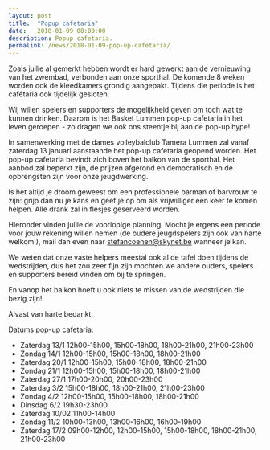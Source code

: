 ```yaml
---
layout: post
title:  "Popup cafetaria"
date:   2018-01-09 08:00:00
description: Popup cafetaria.
permalink: /news/2018-01-09-pop-up-cafetaria/
---
```


Zoals jullie al gemerkt hebben wordt er hard gewerkt aan de vernieuwing van het zwembad, verbonden aan onze sporthal.
De komende 8 weken worden ook de kleedkamers grondig aangepakt. Tijdens die periode is het cafétaria ook tijdelijk gesloten.

Wij willen spelers en supporters de mogelijkheid geven om toch wat te kunnen drinken. Daarom is het Basket Lummen pop-up cafetaria in het leven geroepen - zo dragen we ook ons steentje bij aan de pop-up hype!

In samenwerking met de dames volleybalclub Tamera Lummen zal vanaf zaterdag 13 januari aanstaande het pop-up cafetaria geopend worden.
Het pop-up cafetaria bevindt zich boven het balkon van de sporthal. Het aanbod zal beperkt zijn, de prijzen afgerond en democratisch en de opbrengsten zijn voor onze jeugdwerking.

Is het altijd je droom geweest om een professionele barman of barvrouw te zijn: grijp dan nu je kans en geef je op om als vrijwilliger een keer te komen helpen. Alle drank zal in flesjes geserveerd worden.
 
Hieronder vinden jullie de voorlopige planning. Mocht je ergens een periode voor jouw rekening willen nemen (de oudere jeugdspelers zijn ook van harte welkom!), mail dan even naar [stefancoenen@skynet.be](mailto://stefancoenen@skynet.be) wanneer je kan.

We weten dat onze vaste helpers meestal ook al de tafel doen tijdens de wedstrijden, dus het zou zeer fijn zijn mochten we andere ouders, spelers en supporters bereid vinden om bij te springen.

En vanop het balkon hoeft u ook niets te missen van de wedstrijden die bezig zijn!
 
Alvast van harte bedankt.

Datums pop-up cafetaria:

* Zaterdag 13/1 12h00-15h00, 15h00-18h00, 18h00-21h00, 21h00-23h00
* Zondag 14/1 12h00-15h00, 15h00-18h00, 18h00-21h00
* Zaterdag 20/1 12h00-15h00, 15h00-18h00, 18h00-21h00
* Zondag 21/1 12h00-15h00, 15h00-18h00, 18h00-21h00
* Zaterdag 27/1 17h00-20h00, 20h00-23h00
* Zaterdag 3/2 15h00-18h00, 18h00-21h00, 21h00-23h00
* Zondag 4/2 12h00-15h00, 15h00-18h00, 18h00-21h00
* Dinsdag 6/2 19h30-23h00
* Zaterdag 10/02 11h00-14h00
* Zondag 11/2 10h00-13h00, 13h00-16h00, 16h00-19h00
* Zaterdag 17/2 09h00-12h00, 12h00-15h00, 15h00-18h00, 18h00-21h00, 21h00-23h00

